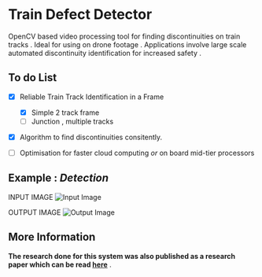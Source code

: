 # Train Defect Detector 
OpenCV based video processing tool for finding discontinuities on train tracks . Ideal for using on drone footage . 
Applications involve large scale automated discontinuity identification for increased safety . 


## To do List 
- [x] Reliable Train Track Identification in a Frame 
  - [x] Simple 2 track frame 
  - [ ] Junction , multiple tracks 
- [x] Algorithm to find discontinuities consitently. 
- [ ] Optimisation for faster cloud computing _or_ on board mid-tier processors




## Example : _Detection_
INPUT IMAGE
![Input Image](https://i.imgur.com/4ID9JFJ.jpg)

OUTPUT IMAGE
![Output Image](https://i.imgur.com/CAVcbRt.png)



## More Information 
__The research done for this system was also published as a research paper which can be read [here](https://drive.google.com/open?id=1VrEZ6yrioNMSc7YD1DvpFNbvUDejMPn4)__ .

